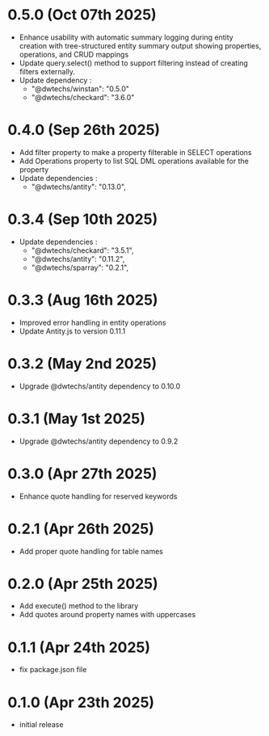 # 0.5.0 (Oct 07th 2025)
  
- Enhance usability with automatic summary logging during entity creation with tree-structured entity summary output showing properties, operations, and CRUD mappings
- Update query.select() method to support filtering instead of creating filters externally.
- Update dependency : 
  - "@dwtechs/winstan": "0.5.0"
  - "@dwtechs/checkard": "3.6.0"

# 0.4.0 (Sep 26th 2025)
  
- Add filter property to make a property filterable in SELECT operations
- Add Operations property to list SQL DML operations available for the property 
- Update dependencies : 
  - "@dwtechs/antity": "0.13.0",

# 0.3.4 (Sep 10th 2025)
  
- Update dependencies : 
  - "@dwtechs/checkard": "3.5.1",
  - "@dwtechs/antity": "0.11.2",
  - "@dwtechs/sparray": "0.2.1",


# 0.3.3 (Aug 16th 2025)

- Improved error handling in entity operations
- Update Antity.js to version 0.11.1


# 0.3.2 (May 2nd 2025)

- Upgrade @dwtechs/antity dependency to 0.10.0


# 0.3.1 (May 1st 2025)

- Upgrade @dwtechs/antity dependency to 0.9.2


# 0.3.0 (Apr 27th 2025)

- Enhance quote handling for reserved keywords


# 0.2.1 (Apr 26th 2025)

- Add proper quote handling for table names


# 0.2.0 (Apr 25th 2025)

- Add execute() method to the library
- Add quotes around property names with uppercases


# 0.1.1 (Apr 24th 2025)

- fix package.json file


# 0.1.0 (Apr 23th 2025)

- initial release
